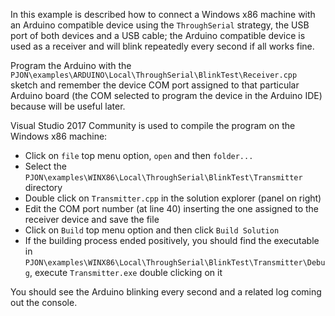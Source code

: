 In this example is described how to connect a Windows x86 machine with an Arduino compatible device using the `ThroughSerial` strategy, the USB port of both devices and a USB cable; the Arduino compatible device is used as a receiver and will blink repeatedly every second if all works fine.

Program the Arduino with the `PJON\examples\ARDUINO\Local\ThroughSerial\BlinkTest\Receiver.cpp` sketch and remember the device COM port assigned to that particular Arduino board (the COM selected to program the device in the Arduino IDE) because will be useful later.

Visual Studio 2017 Community is used to compile the program on the Windows x86 machine:

- Click on `file` top menu option, `open` and then `folder...`
- Select the `PJON\examples\WINX86\Local\ThroughSerial\BlinkTest\Transmitter` directory
- Double click on `Transmitter.cpp` in the solution explorer (panel on right)
- Edit the COM port number (at line 40) inserting the one assigned to the receiver device and save the file
- Click on `Build` top menu option and then click `Build Solution`  
- If the building process ended positively, you should find the executable in `PJON\examples\WINX86\Local\ThroughSerial\BlinkTest\Transmitter\Debug`, execute `Transmitter.exe` double clicking on it

You should see the Arduino blinking every second and a related log coming out the console.
